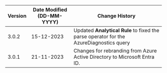| **Version** | **Date Modified (DD-MM-YYYY)** | **Change History**                                                                       |
|-------------|--------------------------------|------------------------------------------------------------------------------------------|
| 3.0.2       | 15-12-2023                     | Updated **Analytical Rule** to fixed the parse operator for the AzureDiagnostics query   |
| 3.0.1       | 21-11-2023                     | Changes for rebranding from Azure Active Directory to Microsoft Entra ID.                |         | 3.0.0       | 20-07-2023                     | Updated **Workbook** template to remove unused variables.                                | 
